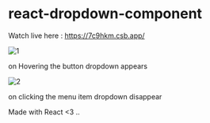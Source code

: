 # react-dropdown-component

Watch live here : https://7c9hkm.csb.app/

![1](https://user-images.githubusercontent.com/90547108/161981606-d197262c-a69d-412f-bf51-d2c7bd00198e.JPG)

on Hovering the button dropdown appears

![2](https://user-images.githubusercontent.com/90547108/161981614-0868063f-baf0-4147-b099-5ffa9350447a.JPG)

on clicking the menu item dropdown disappear 

Made with React <3 ..
